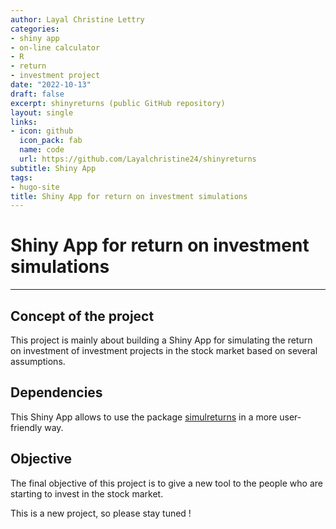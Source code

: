 ```yaml
---
author: Layal Christine Lettry
categories:
- shiny app
- on-line calculator
- R
- return
- investment project
date: "2022-10-13"
draft: false
excerpt: shinyreturns (public GitHub repository)
layout: single
links:
- icon: github
  icon_pack: fab
  name: code
  url: https://github.com/Layalchristine24/shinyreturns
subtitle: Shiny App
tags:
- hugo-site
title: Shiny App for return on investment simulations 
---
```

# Shiny App for return on investment simulations
---

## Concept of the project
This project is mainly about building a Shiny App for simulating the return on investment of investment projects in the stock market based on several assumptions.

## Dependencies
This Shiny App allows to use the package [simulreturns](https://github.com/Layalchristine24/simulreturns) in a more user-friendly way. 

## Objective
The final objective of this project is to give a new tool to the people 
who are starting to invest in the stock market.

This is a new project, so please stay tuned ! 
